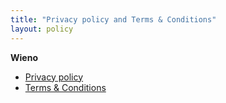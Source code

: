 ```yaml
---
title: "Privacy policy and Terms & Conditions"
layout: policy
---
```


**Wieno**

*   [Privacy policy](/privacy-policies/wieno/privacy-policy)
*   [Terms & Conditions](/privacy-policies/wieno/terms-and-conditions)
